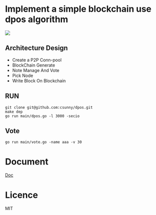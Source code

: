 # Implement a simple blockchain use dpos algorithm
 <a href="https://travis-ci.org/csunny/dpos"><img src="https://travis-ci.org/csunny/dpos.svg?branch=master" /></a>

## Architecture Design
- Create a P2P Conn-pool
- BlockChain Generate
- Note Manage And Vote
- Pick Node
- Write Block On Blockchain


## RUN 
```
git clone git@github.com:csunny/dpos.git
make dep
go run main/dpos.go -l 3000 -secio
```

## Vote
```
go run main/vote.go -name aaa -v 30
```

# Document
[Doc](https://xiaozhuanlan.com/topic/3245810967)

# Licence 
MIT
